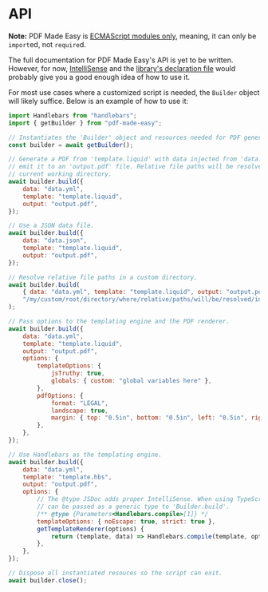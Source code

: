 # API

**Note:** PDF Made Easy is
[ECMAScript modules only](https://gist.github.com/sindresorhus/a39789f98801d908bbc7ff3ecc99d99c),
meaning, it can only be `import`ed, not `require`d.

The full documentation for PDF Made Easy's API is yet to be written. However,
for now,
[IntelliSense](https://en.wikipedia.org/wiki/Intelligent_code_completion) and
the [library's declaration file](../index.d.ts) would probably give you a good
enough idea of how to use it.

For most use cases where a customized script is needed, the `Builder` object
will likely suffice. Below is an example of how to use it:

```js
import Handlebars from "handlebars";
import { getBuilder } from "pdf-made-easy";

// Instantiates the 'Builder' object and resources needed for PDF generation.
const builder = await getBuilder();

// Generate a PDF from 'template.liquid' with data injected from 'data.yml' and
// emit it to an 'output.pdf' file. Relative file paths will be resolved in the
// current working directory.
await builder.build({
	data: "data.yml",
	template: "template.liquid",
	output: "output.pdf",
});

// Use a JSON data file.
await builder.build({
	data: "data.json",
	template: "template.liquid",
	output: "output.pdf",
});

// Resolve relative file paths in a custom directory.
await builder.build(
	{ data: "data.yml", template: "template.liquid", output: "output.pdf" },
	"/my/custom/root/directory/where/relative/paths/will/be/resolved/in",
);

// Pass options to the templating engine and the PDF renderer.
await builder.build({
	data: "data.yml",
	template: "template.liquid",
	output: "output.pdf",
	options: {
		templateOptions: {
			jsTruthy: true,
			globals: { custom: "global variables here" },
		},
		pdfOptions: {
			format: "LEGAL",
			landscape: true,
			margin: { top: "0.5in", bottom: "0.5in", left: "0.5in", right: "0.5in" },
		},
	},
});

// Use Handlebars as the templating engine.
await builder.build({
	data: "data.yml",
	template: "template.hbs",
	output: "output.pdf",
	options: {
		// The @type JSDoc adds proper IntelliSense. When using TypeScript, the type
		// can be passed as a generic type to 'Builder.build'.
		/** @type {Parameters<Handlebars.compile>[1]} */
		templateOptions: { noEscape: true, strict: true },
		getTemplateRenderer(options) {
			return (template, data) => Handlebars.compile(template, options)(data);
		},
	},
});

// Dispose all instantiated resouces so the script can exit.
await builder.close();
```
